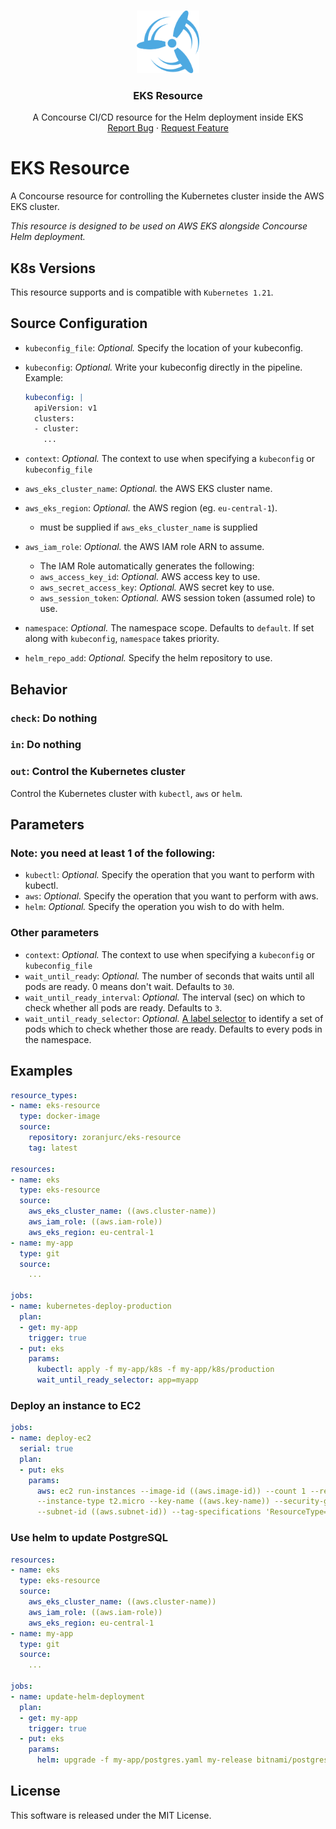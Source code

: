<!-- PROJECT LOGO -->
<br />
<p align="center">
  <a href="https://github.com/zoranjurcevic/eks-resource">
    <img src="docs/img/concourse.png" alt="Logo" width="100" height="100">
  </a>

  <h3 align="center">EKS Resource</h3>

  <p align="center">
    A Concourse CI/CD resource for the Helm deployment inside EKS
    <br />
    <a href="">Report Bug</a>
    ·
    <a href="">Request Feature</a>
  </p>
</p>

# EKS Resource

A Concourse resource for controlling the Kubernetes cluster inside the AWS EKS cluster.

*This resource is designed to be used on AWS EKS alongside Concourse Helm deployment.*

## K8s Versions

This resource supports and is compatible with `Kubernetes 1.21`.

## Source Configuration

- `kubeconfig_file`: *Optional.* Specify the location of your kubeconfig.
- `kubeconfig`: *Optional.* Write your kubeconfig directly in the pipeline. Example:

    ```yaml
    kubeconfig: |
      apiVersion: v1
      clusters:
      - cluster:
        ...
    ```

- `context`: *Optional.* The context to use when specifying a `kubeconfig` or `kubeconfig_file`
- `aws_eks_cluster_name`: *Optional.* the AWS EKS cluster name.
- `aws_eks_region`: *Optional.* the AWS region (eg. `eu-central-1`).
  - must be supplied if `aws_eks_cluster_name` is supplied
- `aws_iam_role`: *Optional.* the AWS IAM role ARN to assume.
  - The IAM Role automatically generates the following:
  - `aws_access_key_id`: *Optional.* AWS access key to use.
  - `aws_secret_access_key`: *Optional.* AWS secret key to use.
  - `aws_session_token`: *Optional.* AWS session token (assumed role) to use.
- `namespace`: *Optional.* The namespace scope. Defaults to `default`. If set along with `kubeconfig`, `namespace` takes priority.
- `helm_repo_add`: *Optional.* Specify the helm repository to use.

## Behavior

### `check`: Do nothing

### `in`: Do nothing

### `out`: Control the Kubernetes cluster

Control the Kubernetes cluster with `kubectl`, `aws` or `helm`.

## Parameters

### Note: you need at least 1 of the following:

- `kubectl`: *Optional.* Specify the operation that you want to perform with kubectl.
- `aws`: *Optional.* Specify the operation that you want to perform with aws.
- `helm`: *Optional.* Specify the operation you wish to do with helm.

### Other parameters

- `context`: *Optional.* The context to use when specifying a `kubeconfig` or `kubeconfig_file`
- `wait_until_ready`: *Optional.* The number of seconds that waits until all pods are ready. 0 means don't wait. Defaults to `30`.
- `wait_until_ready_interval`: *Optional.* The interval (sec) on which to check whether all pods are ready. Defaults to `3`.
- `wait_until_ready_selector`: *Optional.* [A label selector](https://kubernetes.io/docs/concepts/overview/working-with-objects/labels/#label-selectors) to identify a set of pods which to check whether those are ready. Defaults to every pods in the namespace.

## Examples

```yaml
resource_types:
- name: eks-resource
  type: docker-image
  source:
    repository: zoranjurc/eks-resource
    tag: latest

resources:
- name: eks
  type: eks-resource
  source: 
    aws_eks_cluster_name: ((aws.cluster-name))
    aws_iam_role: ((aws.iam-role))
    aws_eks_region: eu-central-1
- name: my-app
  type: git
  source:
    ...

jobs:
- name: kubernetes-deploy-production
  plan:
  - get: my-app
    trigger: true
  - put: eks
    params:
      kubectl: apply -f my-app/k8s -f my-app/k8s/production
      wait_until_ready_selector: app=myapp
```

### Deploy an instance to EC2

```yaml
jobs:
- name: deploy-ec2
  serial: true
  plan:
  - put: eks
    params:
      aws: ec2 run-instances --image-id ((aws.image-id)) --count 1 --region eu-central-1 \ 
      --instance-type t2.micro --key-name ((aws.key-name)) --security-group-ids ((aws.security-group)) \
      --subnet-id ((aws.subnet-id)) --tag-specifications 'ResourceType=instance,Tags=[{Key=Name,Value=demotest}]'
```

### Use helm to update PostgreSQL

```yaml
resources:
- name: eks
  type: eks-resource
  source: 
    aws_eks_cluster_name: ((aws.cluster-name))
    aws_iam_role: ((aws.iam-role))
    aws_eks_region: eu-central-1
- name: my-app
  type: git
  source:
    ...

jobs:
- name: update-helm-deployment
  plan:
  - get: my-app
    trigger: true
  - put: eks
    params:
      helm: upgrade -f my-app/postgres.yaml my-release bitnami/postgresql
```

## License

This software is released under the MIT License.
